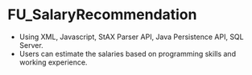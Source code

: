 # FU_SalaryRecommendation

- Using XML, Javascript, StAX Parser API, Java Persistence API, SQL Server.
- Users can estimate the salaries based on programming skills and working experience.
